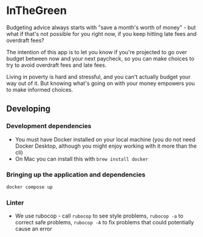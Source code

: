 # InTheGreen
Budgeting advice always starts with "save a month's worth of money" - but what if that's not possible for you right now, if you keep hitting late fees and overdraft fees? 

The intention of this app is to let you know if you're projected to go over budget between now and your next paycheck, so you can make choices to try to avoid overdraft fees and late fees.

Living in poverty is hard and stressful, and you can't actually budget your way out of it. But knowing what's going on with your money empowers you to make informed choices. 


## Developing
### Development dependencies
- You must have Docker installed on your local machine (you do not need Docker Desktop, although you might enjoy working with it more than the cli)
- On Mac you can install this with `brew install docker`
### Bringing up the application and dependencies
```bash
docker compose up
```

### Linter
- We use rubocop - call `rubocop` to see style problems, `rubocop -a` to correct safe problems, `rubocop -A` to fix problems that could potentially cause an error
